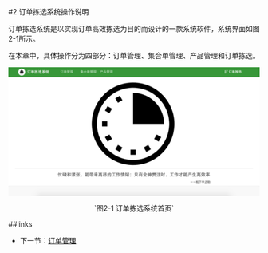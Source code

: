 #2 订单拣选系统操作说明

订单拣选系统是以实现订单高效拣选为目的而设计的一款系统软件，系统界面如图2-1所示。

在本章中，具体操作分为四部分：订单管理、集合单管理、产品管理和订单拣选。

<img src="images/首页西瓜.png" width = "" height = "" alt="拣选系统" align=center />
 <p align=center> `图2-1 订单拣选系统首页` </p>

##links
+ 下一节：[订单管理](02.1.md)